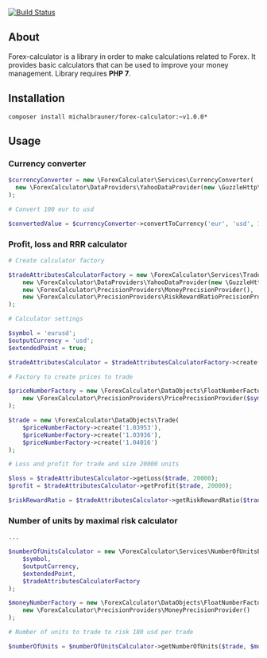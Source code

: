 [![Build Status](https://img.shields.io/shippable/5845d4e6307b1f0f004fb54d/master.svg)](https://app.shippable.com/projects/5845d4e6307b1f0f004fb54d/status/dashboard)

## About

Forex-calculator is a library in order to make calculations related to Forex. It provides basic calculators that can be used to improve your money management. Library requires **PHP 7**.

## Installation
```
composer install michalbrauner/forex-calculator:~v1.0.0*
```

## Usage

### Currency converter

```php
$currencyConverter = new \ForexCalculator\Services\CurrencyConverter(
  new \ForexCalculator\DataProviders\YahooDataProvider(new \GuzzleHttp\Client())
);

# Convert 100 eur to usd

$convertedValue = $currencyConverter->convertToCurrency('eur', 'usd', 100);
```

### Profit, loss and RRR calculator

```php
# Create calculator factory

$tradeAttributesCalculatorFactory = new \ForexCalculator\Services\TradeAttributesByTradeSizeCalculatorFactory(
    new \ForexCalculator\DataProviders\YahooDataProvider(new \GuzzleHttp\Client()),
    new \ForexCalculator\PrecisionProviders\MoneyPrecisionProvider(),
    new \ForexCalculator\PrecisionProviders\RiskRewardRatioPrecisionProvider()
);

# Calculator settings

$symbol = 'eurusd';
$outputCurrency = 'usd';
$extendedPoint = true;

$tradeAttributesCalculator = $tradeAttributesCalculatorFactory->create('eurusd', 'usd', $extendedPoint);

# Factory to create prices to trade

$priceNumberFactory = new \ForexCalculator\DataObjects\FloatNumberFactory(
    new \ForexCalculator\PrecisionProviders\PricePrecisionProvider($symbol, $extendedPoint)
);

$trade = new \ForexCalculator\DataObjects\Trade(
    $priceNumberFactory->create('1.03953'),
    $priceNumberFactory->create('1.03936'),
    $priceNumberFactory->create('1.04016')
);

# Loss and profit for trade and size 20000 units

$loss = $tradeAttributesCalculator->getLoss($trade, 20000);
$profit = $tradeAttributesCalculator->getProfit($trade, 20000);

$riskRewardRatio = $tradeAttributesCalculator->getRiskRewardRatio($trade);
```

### Number of units by maximal risk calculator

```php
...

$numberOfUnitsCalculator = new \ForexCalculator\Services\NumberOfUnitsByMaximalLossCalculator(
    $symbol,
    $outputCurrency,
    $extendedPoint,
    $tradeAttributesCalculatorFactory
);

$moneyNumberFactory = new \ForexCalculator\DataObjects\FloatNumberFactory(
    new \ForexCalculator\PrecisionProviders\MoneyPrecisionProvider()
);

# Number of units to trade to risk 180 usd per trade

$numberOfUnits = $numberOfUnitsCalculator->getNumberOfUnits($trade, $moneyNumberFactory->create('180'));
```
